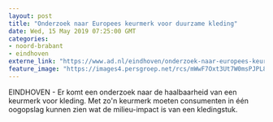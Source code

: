 ```yaml
---
layout: post
title: "Onderzoek naar Europees keurmerk voor duurzame kleding"
date: Wed, 15 May 2019 07:25:00 GMT
categories: 
- noord-brabant 
- eindhoven 
externe_link: "https://www.ad.nl/eindhoven/onderzoek-naar-europees-keurmerk-voor-duurzame-kleding~a925248a/"
feature_image: "https://images4.persgroep.net/rcs/mWwF7Oxt3Ut7W0msPJPL8eRuujI/diocontent/146548606/_fitwidth/400/?appId=21791a8992982cd8da851550a453bd7f&quality=0.7"
---
```


EINDHOVEN - Er komt een onderzoek naar de haalbaarheid van een keurmerk voor kleding. Met zo'n keurmerk moeten consumenten in één oogopslag kunnen zien wat de milieu-impact is van een kledingstuk.
